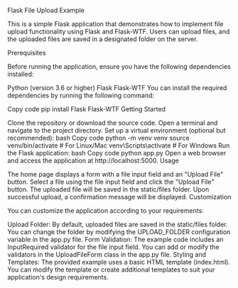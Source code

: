 Flask File Upload Example

This is a simple Flask application that demonstrates how to implement file upload functionality using Flask and Flask-WTF. Users can upload files, and the uploaded files are saved in a designated folder on the server.

Prerequisites

Before running the application, ensure you have the following dependencies installed:

Python (version 3.6 or higher)
Flask
Flask-WTF
You can install the required dependencies by running the following command:

Copy code
pip install Flask Flask-WTF
Getting Started

Clone the repository or download the source code.
Open a terminal and navigate to the project directory.
Set up a virtual environment (optional but recommended):
bash
Copy code
python -m venv venv
source venv/bin/activate  # For Linux/Mac
venv\Scripts\activate     # For Windows
Run the Flask application:
bash
Copy code
python app.py
Open a web browser and access the application at http://localhost:5000.
Usage

The home page displays a form with a file input field and an "Upload File" button.
Select a file using the file input field and click the "Upload File" button.
The uploaded file will be saved in the static/files folder.
Upon successful upload, a confirmation message will be displayed.
Customization

You can customize the application according to your requirements:

Upload Folder: By default, uploaded files are saved in the static/files folder. You can change the folder by modifying the UPLOAD_FOLDER configuration variable in the app.py file.
Form Validation: The example code includes an InputRequired validator for the file input field. You can add or modify the validators in the UploadFileForm class in the app.py file.
Styling and Templates: The provided example uses a basic HTML template (index.html). You can modify the template or create additional templates to suit your application's design requirements.
